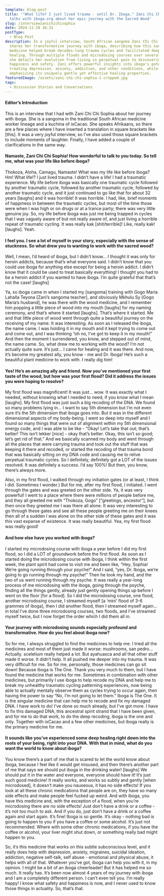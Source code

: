 ```yaml
---
template: blog-post
title: '"What life? I just lived trauma - until Dr. Iboga." Zani Chi Chi Sophia
  talks with iboga.org about her epic journey with the Sacred Wood'
slug: /interviewzanichichisophia
date: 2024-11-28 16:31
postType:
  - Blog Post
description: In a joyful interview, South African sangoma Zani Chi Chi Sophia
  shares her transformative journey with iboga, describing how this sacred plant
  medicine helped break decades-long trauma cycles and facilitated deep DNA
  healing. Through multiple floods and microdosing courses over several years,
  she details her evolution from living in perpetual pain to discovering genuine
  happiness and safety. Zani offers powerful insights into iboga's potential for
  treating depression, anxiety, addiction, and other conditions, while
  emphasizing its uniquely gentle yet effective healing properties.
featuredImage: /assets/zani-chi-chi-sophia-1-cropped.jpg
tags:
  - Discussion Stories and Conversations
---
```

####  Editor’s Introduction

This is an interview that I had with Zani Chi Chi Sophia about her journey with iboga. She is a sangoma in the traditional South African medicine worker lineage and a kuchina of ixCacao. She speaks Afrikaans, so there are a few places where I have inserted a translation in square brackets like \[this]. It was a very joyful interview, so I’ve also used those square brackets to include moments of laughter. Finally, I have added a couple of clarifications in the same way.



#### Namaste, Zani Chi Chi Sophia! How wonderful to talk to you today. So tell me, what was your life like before iboga?

Thokoza, Aloha, Camagu, Namaste! What was my life like before iboga? Hm! What life!? I just lived trauma. I didn’t have a life! I had a traumatic experience. My life before iboga was basically one traumatic cycle followed by another traumatic cycle, followed by another traumatic cycle, followed by another traumatic cycle, and it just continued to go like that for about 32 years \[laughs] and it was horrible! It was horrible. I had, like, brief moments of happiness in between the traumatic cycles, but most of the time those were when I was high or on drugs or at a trance party; there was very little genuine joy. So, my life before iboga was just me being trapped in cycles that I was vaguely aware of but not really aware of, and just living a horrible repeat of traumatic cycling. It was really kak \[shit/terrible]! Like, really kak! \[laughs]. Yeah. 



#### I feel you. I see a lot of myself in your story, especially with the sense of stuckness. So what drew you to wanting to work with the sacred wood?

Well, I mean, I’d heard of iboga, but I didn’t know… I thought it was only for heroin addicts, because that’s what everyone said. I didn’t know that you could use iboga for anything else except for being a heroin addict. I didn’t know that it could be used to treat basically everything! I thought you had to be a heroin addict if you wanted to have iboga. I’m quite grateful that that’s not the case! \[laughs]

Ya, so iboga came in when I started my \[sangoma] training with Gogo Maria Lahalla Teyona \[Zani’s sangoma teacher], and obviously Mkhulu Sy \[Gogo Maria’s husband], he was there with the wood medicine, and I remember him popping a little piece of wood into my mouth \[laughs] for my naming ceremony, and that’s where it started \[laughs]. That’s where it started. Me and that little piece of wood went through quite a beautiful journey on the receiving of my name. It was interesting. As soon as I released the iboga, the name came. I was holding it in my mouth and it kept trying to come out and come out, and I was thinking “oh no, I’ve got to keep it in my mouth!” And then the moment I surrendered, you know, and stepped out of mind, the name came. So, what drew me to working with the wood? I’m not actually quite sure. It’s just… I came for healing and it was there. And now, it’s become my greatest ally, you know - me and Dr. Iboga! He’s such a beautiful plant medicine to work with. I really dig him!



#### Yes! He’s an amazing ally and friend. Now you’ve mentioned your first taste of the wood, but how was your first flood? Did it address the issues you were hoping to resolve?

My first flood was magnificent! It was just… wow. It was exactly what I needed, without knowing what I needed to need, if you know what I mean \[laughs]. My first flood was just such a big recoding of the DNA. We found so many problems lying in… I want to say 5th dimension but I’m not even sure it’s the 5th dimension that iboga goes into. But it was in the different dimensional aspects of my body-being. I went so deep into myself and I found so many things that were out of alignment within my 5th dimensional energy code, and I was able to be like - “Okay! Let’s take that out; that’s better! This isn’t lekker \[nice] - okay that’s better. Okay, this isn’t so good; let’s get rid of that.” And we basically scanned my body and went through all the places that were carrying trauma and took out the stuff that was keeping it there and recoded, or started the recoding of that trauma bond that was basically sitting on my DNA code and causing me to relive perpetual traumatic cycles. So I definitely, definitely got a LOT of the issues resolved. It was definitely a success. I’d say 100%! But then, you know, there’s always more. 

Also, in my first flood, I walked through my initiation gates (or at least, I think I did. Sometimes I wonder.) But for me, after my first flood, I initiated. I went through the gates and was greeted on the other side. Ya, it was very powerful! I went to a place where there were millions of people before me, and they all greeted me with “Thokoza, Gogo” \[“greetings, ancestor”], but then once they greeted me I was there all alone. It was very interesting to go through these gates and see all these people greeting me on their knees then all of a sudden I was alone on the other side of these gates and it was this vast expanse of existence. It was really beautiful. Yea, my first flood was really good! 



#### And how else have you worked with iboga?

I started my microdosing course with iboga a year before I did my first flood, so I did a LOT of groundwork before the first flood. As soon as I started doing the microdosing course with iboga, I think within the first week, the plant spirit had come to visit me and been like, “Hey, Sophia! We’re going running through your psyche!” And I said, “yes, Dr. Iboga, we’re going to go running through my psyche!” Then he took my hand, and the two of us went running through my psyche. It was really a year-long process of me microdosing with the iboga, going through the psyche, finding all the things gently, already just gently opening things up before I went on the floor \[for a flood]. So I did the microdosing course, one flood, another microdosing course, I streamed myself \[a ‘mini’ flood of 3-6 grammes of iboga], then I did another flood, then I streamed myself again… in total I’ve done three microdosing courses, two floods, and I’ve streamed myself twice, but I now forget the order which I did them all in. 



#### Your journey with microdosing sounds especially profound and transformative. How do you feel about iboga now?

So for me, I always struggled to find the medicines to help me. I tried all the medicines and most of them just made it worse: mushrooms, san pedro… Actually. sceletium really helped a lot. But ayahuasca and all that other stuff made it worse. It didn’t help.  It all pushed me deeper into my trauma. It was very difficult for me. So for me, personally, those medicines can go sit down! Because iboga is The One. Thank you very much to them, but I have found the medicine that works for me. Sometimes in combination with other medicines, but primarily I use iboga to help recode my DNA and help me to break my unhealthy traumatic cycling patterning experiences, now being able to actually mentally observe them as cycles trying to occur again, then having the power to say “No, I’m not going to let them.” Iboga is The One. It is the singular medicine that can help me to recode and fix my damaged DNA. I have work to do! I’ve done so much already, but I’ve got more. I have to fix this damaged DNA, this ancestral spirit strand that I have been given, and for me to do that work, to do the deep recoding, iboga is the one and only. Together with ixCacao and a few other medicines, but iboga really is the primary medicine for me. 



#### It sounds like you’ve experienced some deep healing right down into the roots of your being, right into your DNA. With that in mind, what do you want the world to know about iboga?

You know there’s a part of me that is scared to let the world know about iboga, because I feel like it would get misused, and then there’s another part of me that says we should put iboga in the drinking water! \[laughs] We should put it in the water and everyone, everyone should have it! It’s just such good medicine!  It really works, and works so subtly and gently \[when microdosed], it doesn’t make you nauseous, it has no side effects! If you look at all these chronic medications that people are on, they have so many side effects and make people feel fucked up weird. And with iboga, you have this medicine and, with the exception of a flood, when you’re microdosing there are no side effects! Just don’t have a drink or a coffee - it’s not too much to ask. And if you do, just don’t have a drink or a coffee again and start again. It’s fine! Iboga is so gentle. It’s okay - nothing bad is going to happen to you if you have a coffee or some alcohol. It’s just not recommended. Where with some other chronic medications, if you have the coffee or alcohol, your liver might shut down, or something really bad might happen to you. 

So, it’s this medicine that works on this subtle subconscious level, and it really does help with depression, anxiety, migraines, suicidal ideation, addiction, negative self-talk, self abuse - emotional and physical abuse, it helps with all of that. Whatever you’ve got, iboga can help you with it, in my opinion. I might be a bit of an iboga cheerleader! But it has helped me so much. It really has. It’s been now almost 4 years of my journey with iboga and I am a completely different person. I can’t even tell you. I’m really happy! I know what safety and happiness is now, and I never used to know those things in actuality. So, that’s that.
